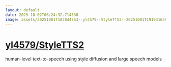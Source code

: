 ```yaml
---
layout: default
date: 2025-10-02T06:24:32.714338
image: assets/20251001T182844753--yl4579--StyleTTS2--20251001T191931659--cropped.png
---
```


# [yl4579/StyleTTS2](https://github.com/yl4579/StyleTTS2)

human-level text-to-speech using style diffusion and large speech models
